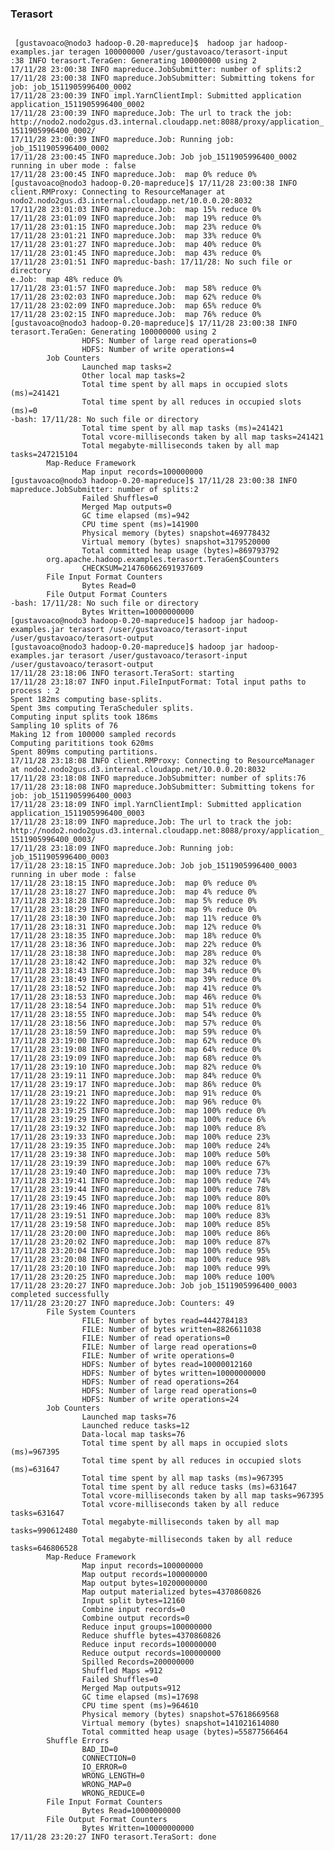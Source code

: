 <h3>Terasort</h3>
 
 <code>
 [gustavoaco@nodo3 hadoop-0.20-mapreduce]$  hadoop jar hadoop-examples.jar teragen 100000000 /user/gustavoaco/terasort-input
:38 INFO terasort.TeraGen: Generating 100000000 using 2
17/11/28 23:00:38 INFO mapreduce.JobSubmitter: number of splits:2
17/11/28 23:00:38 INFO mapreduce.JobSubmitter: Submitting tokens for job: job_1511905996400_0002
17/11/28 23:00:39 INFO impl.YarnClientImpl: Submitted application application_1511905996400_0002
17/11/28 23:00:39 INFO mapreduce.Job: The url to track the job: http://nodo2.nodo2gus.d3.internal.cloudapp.net:8088/proxy/application_1511905996400_0002/
17/11/28 23:00:39 INFO mapreduce.Job: Running job: job_1511905996400_0002
17/11/28 23:00:45 INFO mapreduce.Job: Job job_1511905996400_0002 running in uber mode : false
17/11/28 23:00:45 INFO mapreduce.Job:  map 0% reduce 0%
[gustavoaco@nodo3 hadoop-0.20-mapreduce]$ 17/11/28 23:00:38 INFO client.RMProxy: Connecting to ResourceManager at nodo2.nodo2gus.d3.internal.cloudapp.net/10.0.0.20:8032
17/11/28 23:01:03 INFO mapreduce.Job:  map 15% reduce 0%
17/11/28 23:01:09 INFO mapreduce.Job:  map 19% reduce 0%
17/11/28 23:01:15 INFO mapreduce.Job:  map 23% reduce 0%
17/11/28 23:01:21 INFO mapreduce.Job:  map 33% reduce 0%
17/11/28 23:01:27 INFO mapreduce.Job:  map 40% reduce 0%
17/11/28 23:01:45 INFO mapreduce.Job:  map 43% reduce 0%
17/11/28 23:01:51 INFO mapreduc-bash: 17/11/28: No such file or directory
e.Job:  map 48% reduce 0%
17/11/28 23:01:57 INFO mapreduce.Job:  map 58% reduce 0%
17/11/28 23:02:03 INFO mapreduce.Job:  map 62% reduce 0%
17/11/28 23:02:09 INFO mapreduce.Job:  map 65% reduce 0%
17/11/28 23:02:15 INFO mapreduce.Job:  map 76% reduce 0%
[gustavoaco@nodo3 hadoop-0.20-mapreduce]$ 17/11/28 23:00:38 INFO terasort.TeraGen: Generating 100000000 using 2
                HDFS: Number of large read operations=0
                HDFS: Number of write operations=4
        Job Counters
                Launched map tasks=2
                Other local map tasks=2
                Total time spent by all maps in occupied slots (ms)=241421
                Total time spent by all reduces in occupied slots (ms)=0
-bash: 17/11/28: No such file or directory
                Total time spent by all map tasks (ms)=241421
                Total vcore-milliseconds taken by all map tasks=241421
                Total megabyte-milliseconds taken by all map tasks=247215104
        Map-Reduce Framework
                Map input records=100000000
[gustavoaco@nodo3 hadoop-0.20-mapreduce]$ 17/11/28 23:00:38 INFO mapreduce.JobSubmitter: number of splits:2
                Failed Shuffles=0
                Merged Map outputs=0
                GC time elapsed (ms)=942
                CPU time spent (ms)=141900
                Physical memory (bytes) snapshot=469778432
                Virtual memory (bytes) snapshot=3179520000
                Total committed heap usage (bytes)=869793792
        org.apache.hadoop.examples.terasort.TeraGen$Counters
                CHECKSUM=214760662691937609
        File Input Format Counters
                Bytes Read=0
        File Output Format Counters
-bash: 17/11/28: No such file or directory
                Bytes Written=10000000000
[gustavoaco@nodo3 hadoop-0.20-mapreduce]$ hadoop jar hadoop-examples.jar terasort /user/gustavoaco/terasort-input /user/gustavoaco/terasort-output
[gustavoaco@nodo3 hadoop-0.20-mapreduce]$ hadoop jar hadoop-examples.jar terasort /user/gustavoaco/terasort-input /user/gustavoaco/terasort-output
17/11/28 23:18:06 INFO terasort.TeraSort: starting
17/11/28 23:18:07 INFO input.FileInputFormat: Total input paths to process : 2
Spent 182ms computing base-splits.
Spent 3ms computing TeraScheduler splits.
Computing input splits took 186ms
Sampling 10 splits of 76
Making 12 from 100000 sampled records
Computing parititions took 620ms
Spent 809ms computing partitions.
17/11/28 23:18:08 INFO client.RMProxy: Connecting to ResourceManager at nodo2.nodo2gus.d3.internal.cloudapp.net/10.0.0.20:8032
17/11/28 23:18:08 INFO mapreduce.JobSubmitter: number of splits:76
17/11/28 23:18:08 INFO mapreduce.JobSubmitter: Submitting tokens for job: job_1511905996400_0003
17/11/28 23:18:09 INFO impl.YarnClientImpl: Submitted application application_1511905996400_0003
17/11/28 23:18:09 INFO mapreduce.Job: The url to track the job: http://nodo2.nodo2gus.d3.internal.cloudapp.net:8088/proxy/application_1511905996400_0003/
17/11/28 23:18:09 INFO mapreduce.Job: Running job: job_1511905996400_0003
17/11/28 23:18:15 INFO mapreduce.Job: Job job_1511905996400_0003 running in uber mode : false
17/11/28 23:18:15 INFO mapreduce.Job:  map 0% reduce 0%
17/11/28 23:18:27 INFO mapreduce.Job:  map 4% reduce 0%
17/11/28 23:18:28 INFO mapreduce.Job:  map 5% reduce 0%
17/11/28 23:18:29 INFO mapreduce.Job:  map 9% reduce 0%
17/11/28 23:18:30 INFO mapreduce.Job:  map 11% reduce 0%
17/11/28 23:18:31 INFO mapreduce.Job:  map 12% reduce 0%
17/11/28 23:18:35 INFO mapreduce.Job:  map 18% reduce 0%
17/11/28 23:18:36 INFO mapreduce.Job:  map 22% reduce 0%
17/11/28 23:18:38 INFO mapreduce.Job:  map 28% reduce 0%
17/11/28 23:18:42 INFO mapreduce.Job:  map 32% reduce 0%
17/11/28 23:18:43 INFO mapreduce.Job:  map 34% reduce 0%
17/11/28 23:18:49 INFO mapreduce.Job:  map 39% reduce 0%
17/11/28 23:18:52 INFO mapreduce.Job:  map 41% reduce 0%
17/11/28 23:18:53 INFO mapreduce.Job:  map 46% reduce 0%
17/11/28 23:18:54 INFO mapreduce.Job:  map 51% reduce 0%
17/11/28 23:18:55 INFO mapreduce.Job:  map 54% reduce 0%
17/11/28 23:18:56 INFO mapreduce.Job:  map 57% reduce 0%
17/11/28 23:18:59 INFO mapreduce.Job:  map 59% reduce 0%
17/11/28 23:19:00 INFO mapreduce.Job:  map 62% reduce 0%
17/11/28 23:19:08 INFO mapreduce.Job:  map 64% reduce 0%
17/11/28 23:19:09 INFO mapreduce.Job:  map 68% reduce 0%
17/11/28 23:19:10 INFO mapreduce.Job:  map 82% reduce 0%
17/11/28 23:19:11 INFO mapreduce.Job:  map 84% reduce 0%
17/11/28 23:19:17 INFO mapreduce.Job:  map 86% reduce 0%
17/11/28 23:19:21 INFO mapreduce.Job:  map 91% reduce 0%
17/11/28 23:19:22 INFO mapreduce.Job:  map 96% reduce 0%
17/11/28 23:19:25 INFO mapreduce.Job:  map 100% reduce 0%
17/11/28 23:19:29 INFO mapreduce.Job:  map 100% reduce 6%
17/11/28 23:19:32 INFO mapreduce.Job:  map 100% reduce 8%
17/11/28 23:19:33 INFO mapreduce.Job:  map 100% reduce 23%
17/11/28 23:19:35 INFO mapreduce.Job:  map 100% reduce 24%
17/11/28 23:19:38 INFO mapreduce.Job:  map 100% reduce 50%
17/11/28 23:19:39 INFO mapreduce.Job:  map 100% reduce 67%
17/11/28 23:19:40 INFO mapreduce.Job:  map 100% reduce 73%
17/11/28 23:19:41 INFO mapreduce.Job:  map 100% reduce 74%
17/11/28 23:19:44 INFO mapreduce.Job:  map 100% reduce 78%
17/11/28 23:19:45 INFO mapreduce.Job:  map 100% reduce 80%
17/11/28 23:19:46 INFO mapreduce.Job:  map 100% reduce 81%
17/11/28 23:19:51 INFO mapreduce.Job:  map 100% reduce 83%
17/11/28 23:19:58 INFO mapreduce.Job:  map 100% reduce 85%
17/11/28 23:20:00 INFO mapreduce.Job:  map 100% reduce 86%
17/11/28 23:20:02 INFO mapreduce.Job:  map 100% reduce 87%
17/11/28 23:20:04 INFO mapreduce.Job:  map 100% reduce 95%
17/11/28 23:20:08 INFO mapreduce.Job:  map 100% reduce 98%
17/11/28 23:20:10 INFO mapreduce.Job:  map 100% reduce 99%
17/11/28 23:20:25 INFO mapreduce.Job:  map 100% reduce 100%
17/11/28 23:20:27 INFO mapreduce.Job: Job job_1511905996400_0003 completed successfully
17/11/28 23:20:27 INFO mapreduce.Job: Counters: 49
        File System Counters
                FILE: Number of bytes read=4442784183
                FILE: Number of bytes written=8826611038
                FILE: Number of read operations=0
                FILE: Number of large read operations=0
                FILE: Number of write operations=0
                HDFS: Number of bytes read=10000012160
                HDFS: Number of bytes written=10000000000
                HDFS: Number of read operations=264
                HDFS: Number of large read operations=0
                HDFS: Number of write operations=24
        Job Counters
                Launched map tasks=76
                Launched reduce tasks=12
                Data-local map tasks=76
                Total time spent by all maps in occupied slots (ms)=967395
                Total time spent by all reduces in occupied slots (ms)=631647
                Total time spent by all map tasks (ms)=967395
                Total time spent by all reduce tasks (ms)=631647
                Total vcore-milliseconds taken by all map tasks=967395
                Total vcore-milliseconds taken by all reduce tasks=631647
                Total megabyte-milliseconds taken by all map tasks=990612480
                Total megabyte-milliseconds taken by all reduce tasks=646806528
        Map-Reduce Framework
                Map input records=100000000
                Map output records=100000000
                Map output bytes=10200000000
                Map output materialized bytes=4370860826
                Input split bytes=12160
                Combine input records=0
                Combine output records=0
                Reduce input groups=100000000
                Reduce shuffle bytes=4370860826
                Reduce input records=100000000
                Reduce output records=100000000
                Spilled Records=200000000
                Shuffled Maps =912
                Failed Shuffles=0
                Merged Map outputs=912
                GC time elapsed (ms)=17698
                CPU time spent (ms)=964610
                Physical memory (bytes) snapshot=57618669568
                Virtual memory (bytes) snapshot=141021614080
                Total committed heap usage (bytes)=55877566464
        Shuffle Errors
                BAD_ID=0
                CONNECTION=0
                IO_ERROR=0
                WRONG_LENGTH=0
                WRONG_MAP=0
                WRONG_REDUCE=0
        File Input Format Counters
                Bytes Read=10000000000
        File Output Format Counters
                Bytes Written=10000000000
17/11/28 23:20:27 INFO terasort.TeraSort: done
</code>
